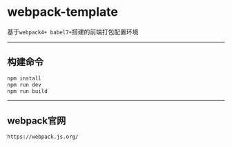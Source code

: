 # webpack-template

基于`webpack4+ babel7+`搭建的前端打包配置环境

--- 


## 构建命令

```javascript
npm install 
npm run dev
npm run build
```
---


## webpack官网
`https://webpack.js.org/`

